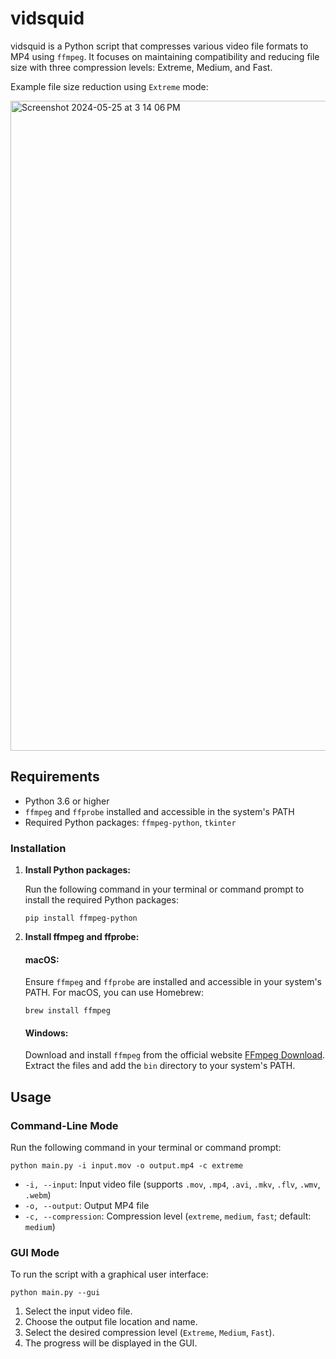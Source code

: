 # vidsquid

vidsquid is a Python script that compresses various video file formats to MP4 using `ffmpeg`. It focuses on maintaining
compatibility and reducing file size with three compression levels: Extreme, Medium, and Fast.

Example file size reduction using `Extreme` mode:

<img width="1040" alt="Screenshot 2024-05-25 at 3 14 06 PM" src="https://github.com/cameronspears/vidsquid/assets/25994477/299b587a-2e95-458c-b36b-dadb2389c8db">


## Requirements

- Python 3.6 or higher
- `ffmpeg` and `ffprobe` installed and accessible in the system's PATH
- Required Python packages: `ffmpeg-python`, `tkinter`

### Installation

1. **Install Python packages:**

   Run the following command in your terminal or command prompt to install the required Python packages:

   ```
   pip install ffmpeg-python
   ```

2. **Install ffmpeg and ffprobe:**

   #### macOS:

   Ensure `ffmpeg` and `ffprobe` are installed and accessible in your system's PATH. For macOS, you can use Homebrew:

   ```
   brew install ffmpeg
   ```

   #### Windows:

   Download and install `ffmpeg` from the official website [FFmpeg Download](https://ffmpeg.org/download.html). Extract
   the files and add the `bin` directory to your system's PATH.

## Usage

### Command-Line Mode

Run the following command in your terminal or command prompt:

```
python main.py -i input.mov -o output.mp4 -c extreme
```

- `-i, --input`: Input video file (supports `.mov`, `.mp4`, `.avi`, `.mkv`, `.flv`, `.wmv`, `.webm`)
- `-o, --output`: Output MP4 file
- `-c, --compression`: Compression level (`extreme`, `medium`, `fast`; default: `medium`)

### GUI Mode

To run the script with a graphical user interface:

```
python main.py --gui
```

1. Select the input video file.
2. Choose the output file location and name.
3. Select the desired compression level (`Extreme`, `Medium`, `Fast`).
4. The progress will be displayed in the GUI.
